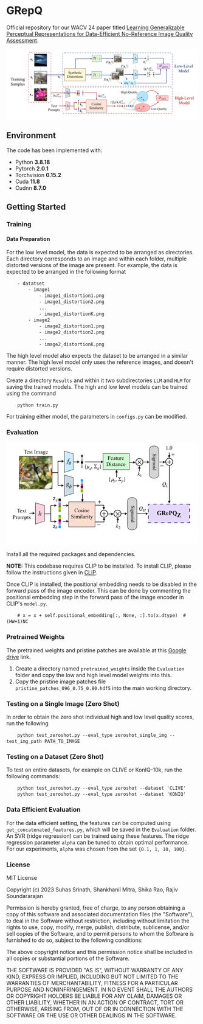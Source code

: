 # GRepQ
Official repository for our WACV 24 paper titled [Learning Generalizable Perceptual Representations for Data-Efficient No-Reference Image Quality Assessment](http://arxiv.org/abs/2312.04838).

![Framework](./assets/framework.png)

## Environment ##

The code has been implemented with:

* Python **3.8.18**
* Pytorch **2.0.1**
* Torchvision **0.15.2**
* Cuda **11.8**
* Cudnn **8.7.0**

## Getting Started ##

### Training ###

#### Data Preparation ####

For the low level model, the data is expected to be arranged as 
directories. Each directory corresponds to an image and within each
folder, multiple distorted versions of the image are present. For 
example, the data is expected to be arranged in the following 
format
```
    - datatset
        - image1
            - image1_distortion1.png
            - image1_distortion2.png
            ...
            - image1_distortionK.png
        - image2
            - image2_distortion1.png
            - image2_distortion2.png
            ...
            - image2_distortionK.png
```

The high level model also expects the dataset to be arranged in a 
similar manner. The high level model only uses the reference images,
and doesn't require distorted versions.

Create a directory `Results` and within it two subdirectories
`LLM` and `HLM` for saving the trained models. 
The high and low level models can be trained using the command
```
    python train.py
```

For training either model, the parameters in `configs.py` can be 
modified.

### Evaluation ###

![Zeroshot](./assets/zeroshot.png)

Install all the required packages and dependencies. 

**NOTE:** This codebase requires CLIP to be installed. 
To install CLIP, please follow the instructions given
in [CLIP](https://github.com/openai/CLIP).

Once CLIP is installed, the positional embedding needs to be disabled in
the forward pass of the image encoder. This can be done by commenting the
positional embedding step in the forward pass of the image encoder in 
CLIP's `model.py`.
```
    # x = x + self.positional_embedding[:, None, :].to(x.dtype)  # (HW+1)NC
```

### Pretrained Weights ###

The pretrained weights and pristine patches are available 
at this 
[Google drive](https://drive.google.com/drive/folders/1wLpdN6TNezur_0_NF7XgmBMyWcSxH5eX?usp=drive_link) link.

1. Create a directory named `pretrained_weights` inside the `Evaluation` folder
and copy the low and high level model weights into this. 
2. Copy the pristine 
image patches file `pristine_patches_096_0.75_0.80.hdf5` into the main working 
directory.

### Testing on a Single Image (Zero Shot) ###

In order to obtain the zero shot individual high and low level quality scores, run 
the following
```
    python test_zeroshot.py --eval_type zeroshot_single_img --test_img_path PATH_TO_IMAGE
```
### Testing on a Dataset (Zero Shot) ###

To test on entire datasets, for example on CLIVE or KonIQ-10k, run the following
commands:
```
    python test_zeroshot.py --eval_type zeroshot --dataset 'CLIVE'
    python test_zeroshot.py --eval_type zeroshot --dataset 'KONIQ'
```

### Data Efficient Evaluation ###

For the data efficient setting, the features can be computed using 
`get_concatenated_features.py`, which will be saved in the 
`Evaluation` folder. An SVR (ridge regression) can be 
trained using these features. The ridge regression parameter `alpha` 
can be tuned to obtain optimal performance. For our experiments, 
`alpha` was chosen from the set `{0.1, 1, 10, 100}`.

### License ###

MIT License

Copyright (c) 2023 Suhas Srinath, Shankhanil Mitra, Shika Rao, Rajiv Soundararajan

Permission is hereby granted, free of charge, to any person obtaining a copy
of this software and associated documentation files (the "Software"), to deal
in the Software without restriction, including without limitation the rights
to use, copy, modify, merge, publish, distribute, sublicense, and/or sell
copies of the Software, and to permit persons to whom the Software is
furnished to do so, subject to the following conditions:

The above copyright notice and this permission notice shall be included in all
copies or substantial portions of the Software.

THE SOFTWARE IS PROVIDED "AS IS", WITHOUT WARRANTY OF ANY KIND, EXPRESS OR
IMPLIED, INCLUDING BUT NOT LIMITED TO THE WARRANTIES OF MERCHANTABILITY,
FITNESS FOR A PARTICULAR PURPOSE AND NONINFRINGEMENT. IN NO EVENT SHALL THE
AUTHORS OR COPYRIGHT HOLDERS BE LIABLE FOR ANY CLAIM, DAMAGES OR OTHER
LIABILITY, WHETHER IN AN ACTION OF CONTRACT, TORT OR OTHERWISE, ARISING FROM,
OUT OF OR IN CONNECTION WITH THE SOFTWARE OR THE USE OR OTHER DEALINGS IN THE
SOFTWARE.

